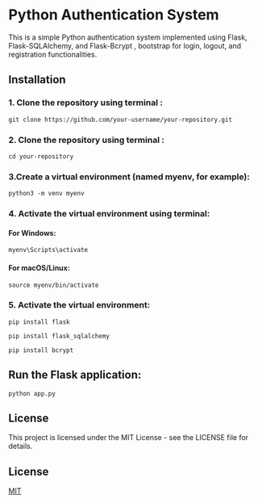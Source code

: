 # Python Authentication System

This is a simple Python authentication system implemented using Flask, Flask-SQLAlchemy, and Flask-Bcrypt , bootstrap for login, logout, and registration functionalities.  

## Installation

### 1. Clone the repository using terminal :

```
git clone https://github.com/your-username/your-repository.git
```

### 2. Clone the repository using terminal :
```
cd your-repository
```
### 3.Create a virtual environment (named myenv, for example):

```
python3 -m venv myenv
```

### 4. Activate the virtual environment using terminal:
#### For Windows:
```
myenv\Scripts\activate
```

#### For macOS/Linux:
```
source myenv/bin/activate
```

### 5. Activate the virtual environment:
```
pip install flask 
```
```
pip install flask_sqlalchemy 
```
```
pip install bcrypt
```

## Run the Flask application:

``` 
python app.py
```
## License

This project is licensed under the MIT License - see the LICENSE file for details.


## License

[MIT](https://choosealicense.com/licenses/mit/)


